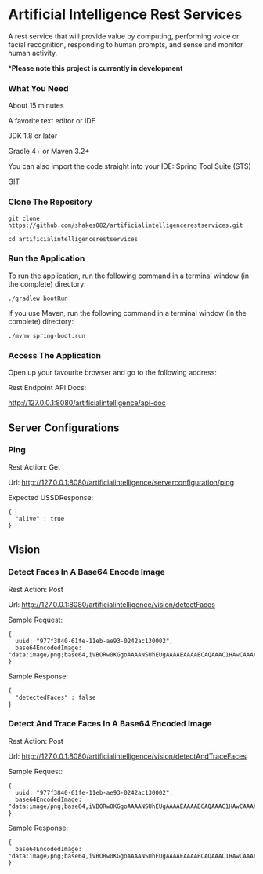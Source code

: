 # Artificial Intelligence Rest Services

A rest service that will provide value by computing, performing voice or facial recognition, responding to human prompts, and sense and monitor human activity.

***Please note this project is currently in development**

### What You Need

About 15 minutes

A favorite text editor or IDE

JDK 1.8 or later

Gradle 4+ or Maven 3.2+

You can also import the code straight into your IDE: Spring Tool Suite (STS)

GIT

### Clone The Repository

``` git clone https://github.com/shakes082/artificialintelligencerestservices.git ```

``` cd artificialintelligencerestservices ```

### Run the Application

To run the application, run the following command in a terminal window (in the complete) directory:


```./gradlew bootRun```

If you use Maven, run the following command in a terminal window (in the complete) directory:


```./mvnw spring-boot:run```

### Access The Application
Open up your favourite browser and go to the following address:

Rest Endpoint API Docs:

http://127.0.0.1:8080/artificialintelligence/api-doc


## Server Configurations

### Ping

Rest Action: Get

Url: http://127.0.0.1:8080/artificialintelligence/serverconfiguration/ping

Expected USSDResponse:

```
{
  "alive" : true
}
```

## Vision

### Detect Faces In A Base64 Encode Image

Rest Action: Post

Url: http://127.0.0.1:8080/artificialintelligence/vision/detectFaces

Sample Request:
```
{
  uuid: "977f3840-61fe-11eb-ae93-0242ac130002",
  base64EncodedImage: "data:image/png;base64,iVBORw0KGgoAAAANSUhEUgAAAAEAAAABCAQAAAC1HAwCAAAAC0lEQVQYV2NgYAAAAAMAAWgmWQ0AAAAASUVORK5CYII="
}

```

Sample Response:

```
{
  "detectedFaces" : false
}

```

### Detect And Trace Faces In A Base64 Encoded Image

Rest Action: Post

Url: http://127.0.0.1:8080/artificialintelligence/vision/detectAndTraceFaces

Sample Request:
```
{
  uuid: "977f3840-61fe-11eb-ae93-0242ac130002",
  base64EncodedImage: "data:image/png;base64,iVBORw0KGgoAAAANSUhEUgAAAAEAAAABCAQAAAC1HAwCAAAAC0lEQVQYV2NgYAAAAAMAAWgmWQ0AAAAASUVORK5CYII="
}

```

Sample Response:

```
{
  base64EncodedImage: "data:image/png;base64,iVBORw0KGgoAAAANSUhEUgAAAAEAAAABCAQAAAC1HAwCAAAAC0lEQVQYV2NgYAAAAAMAAWgmWQ0AAAAASUVORK5CYII="
}

```
